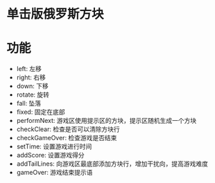 # 单击版俄罗斯方块

# 功能
+ left: 左移
+ right: 右移 
+ down: 下移
+ rotate: 旋转
+ fall: 坠落
+ fixed: 固定在底部
+ performNext: 游戏区使用提示区的方块，提示区随机生成一个方块
+ checkClear: 检查是否可以清除方块行
+ checkGameOver:  检查游戏是否结束
+ setTime: 设置游戏进行时间
+ addScore: 设置游戏得分
+ addTailLines: 向游戏区最底部添加方块行，增加干扰向，提高游戏难度
+ gameOver: 游戏结束提示语